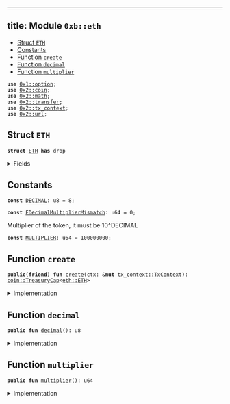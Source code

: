 
---
title: Module `0xb::eth`
---



-  [Struct `ETH`](#0xb_eth_ETH)
-  [Constants](#@Constants_0)
-  [Function `create`](#0xb_eth_create)
-  [Function `decimal`](#0xb_eth_decimal)
-  [Function `multiplier`](#0xb_eth_multiplier)


<pre><code><b>use</b> <a href="../move-stdlib/option.md#0x1_option">0x1::option</a>;
<b>use</b> <a href="../sui-framework/coin.md#0x2_coin">0x2::coin</a>;
<b>use</b> <a href="../sui-framework/math.md#0x2_math">0x2::math</a>;
<b>use</b> <a href="../sui-framework/transfer.md#0x2_transfer">0x2::transfer</a>;
<b>use</b> <a href="../sui-framework/tx_context.md#0x2_tx_context">0x2::tx_context</a>;
<b>use</b> <a href="../sui-framework/url.md#0x2_url">0x2::url</a>;
</code></pre>



<a name="0xb_eth_ETH"></a>

## Struct `ETH`



<pre><code><b>struct</b> <a href="eth.md#0xb_eth_ETH">ETH</a> <b>has</b> drop
</code></pre>



<details>
<summary>Fields</summary>


<dl>
<dt>
<code>dummy_field: bool</code>
</dt>
<dd>

</dd>
</dl>


</details>

<a name="@Constants_0"></a>

## Constants


<a name="0xb_eth_DECIMAL"></a>



<pre><code><b>const</b> <a href="eth.md#0xb_eth_DECIMAL">DECIMAL</a>: u8 = 8;
</code></pre>



<a name="0xb_eth_EDecimalMultiplierMismatch"></a>



<pre><code><b>const</b> <a href="eth.md#0xb_eth_EDecimalMultiplierMismatch">EDecimalMultiplierMismatch</a>: u64 = 0;
</code></pre>



<a name="0xb_eth_MULTIPLIER"></a>

Multiplier of the token, it must be 10^DECIMAL


<pre><code><b>const</b> <a href="eth.md#0xb_eth_MULTIPLIER">MULTIPLIER</a>: u64 = 100000000;
</code></pre>



<a name="0xb_eth_create"></a>

## Function `create`



<pre><code><b>public</b>(<b>friend</b>) <b>fun</b> <a href="eth.md#0xb_eth_create">create</a>(ctx: &<b>mut</b> <a href="../sui-framework/tx_context.md#0x2_tx_context_TxContext">tx_context::TxContext</a>): <a href="../sui-framework/coin.md#0x2_coin_TreasuryCap">coin::TreasuryCap</a>&lt;<a href="eth.md#0xb_eth_ETH">eth::ETH</a>&gt;
</code></pre>



<details>
<summary>Implementation</summary>


<pre><code><b>public</b>(<b>friend</b>) <b>fun</b> <a href="eth.md#0xb_eth_create">create</a>(ctx: &<b>mut</b> TxContext): TreasuryCap&lt;<a href="eth.md#0xb_eth_ETH">ETH</a>&gt; {
    <b>assert</b>!(<a href="eth.md#0xb_eth_MULTIPLIER">MULTIPLIER</a> == pow(10, <a href="eth.md#0xb_eth_DECIMAL">DECIMAL</a>), <a href="eth.md#0xb_eth_EDecimalMultiplierMismatch">EDecimalMultiplierMismatch</a>);
    <b>let</b> (treasury_cap, metadata) = <a href="../sui-framework/coin.md#0x2_coin_create_currency">coin::create_currency</a>(
        <a href="eth.md#0xb_eth_ETH">ETH</a> {},
        <a href="eth.md#0xb_eth_DECIMAL">DECIMAL</a>,
        b"<a href="eth.md#0xb_eth_ETH">ETH</a>",
        b"Ethereum",
        b"Bridged Ethereum token",
        <a href="../move-stdlib/option.md#0x1_option_none">option::none</a>(),
        ctx
    );
    <a href="../sui-framework/transfer.md#0x2_transfer_public_freeze_object">transfer::public_freeze_object</a>(metadata);
    treasury_cap
}
</code></pre>



</details>

<a name="0xb_eth_decimal"></a>

## Function `decimal`



<pre><code><b>public</b> <b>fun</b> <a href="eth.md#0xb_eth_decimal">decimal</a>(): u8
</code></pre>



<details>
<summary>Implementation</summary>


<pre><code><b>public</b> <b>fun</b> <a href="eth.md#0xb_eth_decimal">decimal</a>(): u8 {
    <a href="eth.md#0xb_eth_DECIMAL">DECIMAL</a>
}
</code></pre>



</details>

<a name="0xb_eth_multiplier"></a>

## Function `multiplier`



<pre><code><b>public</b> <b>fun</b> <a href="eth.md#0xb_eth_multiplier">multiplier</a>(): u64
</code></pre>



<details>
<summary>Implementation</summary>


<pre><code><b>public</b> <b>fun</b> <a href="eth.md#0xb_eth_multiplier">multiplier</a>(): u64 {
    <a href="eth.md#0xb_eth_MULTIPLIER">MULTIPLIER</a>
}
</code></pre>



</details>
